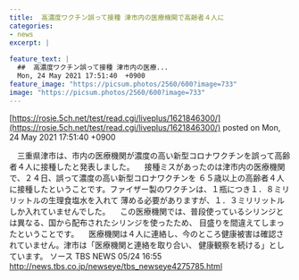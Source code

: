 ```yaml
---
title:  高濃度ワクチン誤って接種 津市内の医療機関で高齢者４人に  
categories:
- news
excerpt: |
  
feature_text: |
  ##  高濃度ワクチン誤って接種 津市内の医療...
  Mon, 24 May 2021 17:51:40  +0900
feature_image: "https://picsum.photos/2560/600?image=733"
image: "https://picsum.photos/2560/600?image=733"
---
```


[https://rosie.5ch.net/test/read.cgi/liveplus/1621846300/](https://rosie.5ch.net/test/read.cgi/liveplus/1621846300/)
posted on Mon, 24 May 2021 17:51:40  +0900

<!--more-->

　三重県津市は、市内の医療機関が濃度の高い新型コロナワクチンを誤って高齢者４人に接種したと発表しました。 　接種ミスがあったのは津市内の医療機関で、２４日、誤って濃度の高い新型コロナワクチンを ６５歳以上の高齢者４人に接種したということです。ファイザー製のワクチンは、１瓶につき１．８ミリリットルの生理食塩水を入れて 薄める必要がありますが、１．３ミリリットルしか入れていませんでした。 　この医療機関では、普段使っているシリンジとは異なる、国から配布されたシリンジを使ったため、 目盛りを間違えてしまったということです。 　医療機関は４人に連絡し、今のところ健康被害は確認されていません。津市は「医療機関と連絡を取り合い、 健康観察を続ける」としています。 ソース TBS NEWS 05/24 16:55 http://news.tbs.co.jp/newseye/tbs_newseye4275785.html
